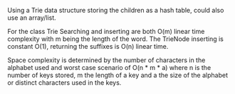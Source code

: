 Using a Trie data structure storing the children as a hash table, could also use an array/list.

For the class Trie Searching and inserting are both O(m) linear time complexity with m being the length of the word. The TrieNode inserting is constant O(1), returning the suffixes is O(n) linear time.

Space complexity is determined by the number of characters in the alphabet used and worst case scenario of O(n * m * a) where n is the number of keys stored, m the length of a key and a the size of the alphabet or distinct characters used in the keys.

